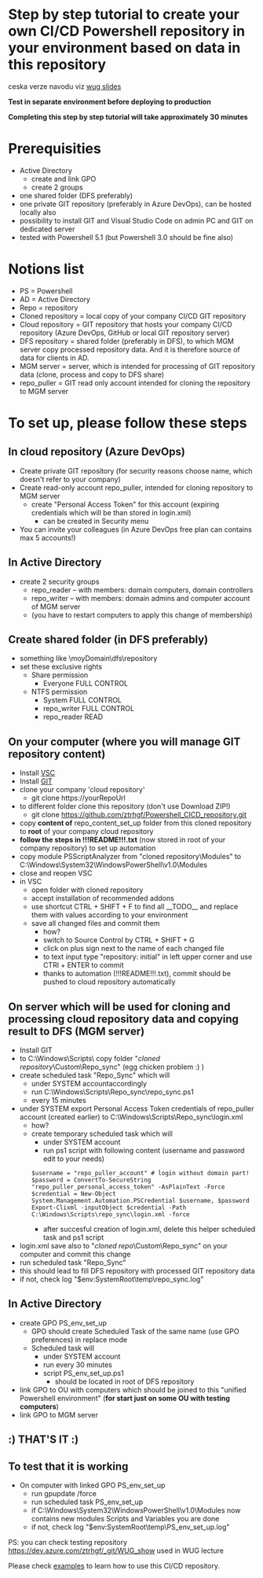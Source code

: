 # Step by step tutorial to create your own CI/CD Powershell repository in your environment based on data in this repository

ceska verze navodu viz [wug slides](https://github.com/ztrhgf/Powershell_CICD_repository/blob/master/jak%20zprovoznit%20CICD%20Powershell%20repo.pptx)

**Test in separate environment before deploying to production**

**Completing this step by step tutorial will take approximately 30 minutes**

# Prerequisities
- Active Directory
  - create and link GPO
  - create 2 groups
- one shared folder (DFS preferably)
- one private GIT repository (preferably in Azure DevOps), can be hosted locally also 
- possibility to install GIT and Visual Studio Code on admin PC and GIT on dedicated server
- tested with Powershell 5.1 (but Powershell 3.0 should be fine also)

# Notions list
- PS = Powershell
- AD = Active Directory 
- Repo = repository
- Cloned repository = local copy of your company CI/CD GIT repository
- Cloud repository = GIT repository that hosts your company CI/CD repository (Azure DevOps, GitHub or local GIT repository server)
- DFS repository = shared folder (preferably in DFS), to which MGM server copy processed repository data. And it is therefore source of data for clients in AD.
- MGM server = server, which is intended for processing of GIT repository data (clone, process and copy to DFS share)
- repo_puller = GIT read only account intended for cloning the repository to MGM server


# To set up, please follow these steps 
## In cloud repository (Azure DevOps)
- Create private GIT repository (for security reasons choose name, which doesn't refer to your company)
- Create read-only account repo_puller, intended for cloning repository to MGM server
  - create "Personal Access Token" for this account (expiring credentials which will be than stored in login.xml)
    - can be created in Security menu
- You can invite your colleagues (in Azure DevOps free plan can contains max 5 accounts!)

## In Active Directory
- create 2 security groups
  - repo_reader – with members: domain computers, domain controllers
  - repo_writer – with members: domain admins and computer account of MGM server
  - (you have to restart computers to apply this change of membership)

## Create shared folder (in DFS preferably)
- something like \\moyDomain\dfs\repository
- set these exclusive rights
  - Share permission
    - Everyone FULL CONTROL
  - NTFS permission
    - System FULL CONTROL
    - repo_writer FULL CONTROL
    - repo_reader READ
    
## On your computer (where you will manage GIT repository content)
- Install [VSC](https://code.visualstudio.com/download)
- Install [GIT](https://git-scm.com/download/win)
- clone your company 'cloud repository'
  - git clone https://yourRepoUrl
- to different folder clone this repository (don't use Download ZIP!)
  - git clone https://github.com/ztrhgf/Powershell_CICD_repository.git
- copy **content of** repo_content_set_up folder from this cloned repository to **root** of your company cloud repository
- **follow the steps in !!!README!!!.txt** (now stored in root of your company repository) to set up automation
- copy module PSScriptAnalyzer from "cloned repository\Modules" to C:\Windows\System32\WindowsPowerShell\v1.0\Modules
- close and reopen VSC
- in VSC
  - open folder with cloned repository
  - accept installation of recommended addons
  - use shortcut CTRL + SHIFT + F to find all \_\_TODO__ and replace them with values according to your environment
  - save all changed files and commit them
    - how?
    - switch to Source Control by CTRL + SHIFT + G
    - click on plus sign next to the name of each changed file
    - to text input type "repository: initial" in left upper corner and use CTRl + ENTER to commit
    - thanks to automation (!!!README!!!.txt), commit should be pushed to cloud repository automatically
    
## On server which will be used for cloning and processing cloud repository data and copying result to DFS (MGM server)
- Install GIT
- to C:\Windows\Scripts\ copy folder "*cloned repository*\Custom\Repo_sync" (egg chicken problem :) )
- create scheduled task "Repo_Sync" which will
  - under SYSTEM accountaccordingly
  - run C:\Windows\Scripts\Repo_sync\repo_sync.ps1
  - every 15 minutes
- under SYSTEM export Personal Access Token credentials of repo_puller account (created earlier) to C:\Windows\Scripts\Repo_sync\login.xml
  - how?
  - create temporary scheduled task which will
    - under SYSTEM account
    - run ps1 script with following content (username and password edit to your needs)
    ```
    $username = "repo_puller_account" # login without domain part!
    $password = ConvertTo-SecureString "repo_puller_personal_access_token" -AsPlainText -Force
    $credential = New-Object System.Management.Automation.PSCredential $username, $password
    Export-Clixml -inputObject $credential -Path C:\Windows\Scripts\repo_sync\login.xml -force
    ```
    - after succesful creation of login.xml, delete this helper scheduled task and ps1 script
 - login.xml save also to "*cloned repo*\Custom\Repo_sync" on your computer and commit this change
 - run scheduled task "Repo_Sync"
  - this should lead to fill DFS repository with processed GIT repository data
  - if not, check log "$env:SystemRoot\temp\repo_sync.log"

## In Active Directory
- create GPO PS_env_set_up
  - GPO should create Scheduled Task of the same name (use GPO preferences) in replace mode
  - Scheduled task will 
    - under SYSTEM account
    - run every 30 minutes
    - script PS_env_set_up.ps1
      - should be located in root of DFS repository
- link GPO to OU with computers which should be joined to this "unified Powershell environment" (**for start just on some OU with testing computers**)
- link GPO to MGM server

## :) THAT'S IT :)

## To test that it is working 
- On computer with linked GPO PS_env_set_up 
  - run gpupdate /force
  - run scheduled task PS_env_set_up
  - if C:\Windows\System32\WindowsPowerShell\v1.0\Modules now contains new modules Scripts and Variables you are done
  - if not, check log "$env:SystemRoot\temp\PS_env_set_up.log"

PS: you can check testing repository https://dev.azure.com/ztrhgf/_git/WUG_show used in WUG lecture

Please check [examples](https://github.com/ztrhgf/Powershell_CICD_repository/blob/master/2.%20HOW%20TO%20USE%20-%20EXAMPLES.md) to learn how to use this CI/CD repository.
